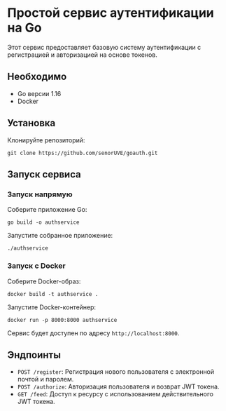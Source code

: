 # Простой сервис аутентификации на Go

Этот сервис предоставляет базовую систему аутентификации с регистрацией и авторизацией на основе токенов.

## Необходимо

- Go версии 1.16
- Docker

## Установка

Клонируйте репозиторий:

```
git clone https://github.com/senorUVE/goauth.git
```

## Запуск сервиса

### Запуск напрямую

Соберите приложение Go:

```
go build -o authservice
```

Запустите собранное приложение:

```
./authservice
```

### Запуск с Docker

Соберите Docker-образ:

```
docker build -t authservice .
```

Запустите Docker-контейнер:

```
docker run -p 8000:8000 authservice
```

Сервис будет доступен по адресу `http://localhost:8000`.

## Эндпоинты

- `POST /register`: Регистрация нового пользователя с электронной почтой и паролем.
- `POST /authorize`: Авторизация пользователя и возврат JWT токена.
- `GET /feed`: Доступ к ресурсу с использованием действительного JWT токена.

